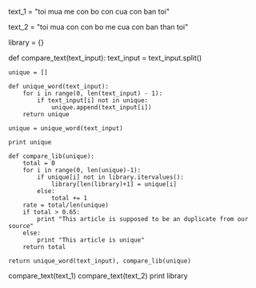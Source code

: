 text_1 = "toi mua me con bo con cua con ban toi"

text_2 = "toi mua con con bo me cua con ban than toi"

library = {}

def compare_text(text_input):
	text_input = text_input.split()


	unique = []

	def unique_word(text_input):
		for i in range(0, len(text_input) - 1):
			if text_input[i] not in unique:
				unique.append(text_input[i])
		return unique

	unique = unique_word(text_input)

	print unique

	def compare_lib(unique):
		total = 0
		for i in range(0, len(unique)-1):
			if unique[i] not in library.itervalues():
				library[len(library)+1] = unique[i]
			else:
				total += 1
		rate = total/len(unique)
		if total > 0.65:
			print "This article is supposed to be an duplicate from our source"
		else:
			print "This article is unique"
		return total

	return unique_word(text_input), compare_lib(unique)


compare_text(text_1)
compare_text(text_2)
print library
